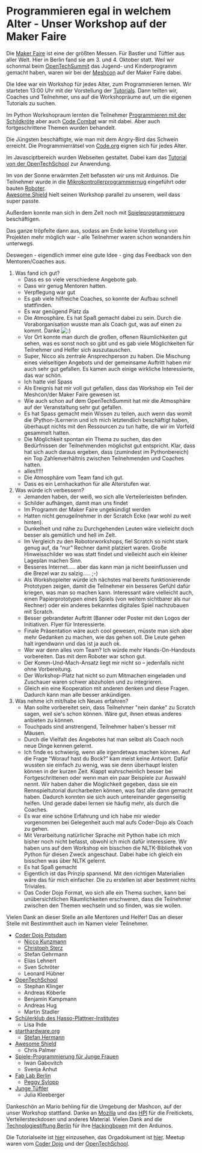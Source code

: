 Programmieren egal in welchem Alter - Unser Workshop auf der Maker Faire
========================================================================

Die [Maker Faire](http://makerfaire.berlin) ist eine der größten Messen. Für Bastler und Tüftler aus aller Welt. Hier in Berlin fand sie am 3. und 4. Oktober statt. Weil wir schonmal beim [OpenTechSummit](http://2015.opentechsummit.net/) das Jugend- und Kinderprogramm gemacht haben, waren wir bei der [Meshcon](http://2015.meshcon.net/) auf der Maker Faire dabei.

Die Idee war ein Workshop für jedes Alter, zum Programmieren lernen. Wir starteten 13:00 Uhr mit der Vorstellung der [Tutorials](opentechschool-und-coder-dojo-potsdam-auf-der-maker-faire-tutorials.html). Dann teilten wir, Coaches und Teilnehmer, uns auf die Workshopräume auf, um die eigenen Tutorials zu suchen.

Im Python Workshopraum lernten die Teilnehmer [Programmieren mit der Schildkröte](http://opentechschool.github.io/python-beginners/) aber auch [Code Combat](http://codecombat.com/) war mit dabei. Aber auch fortgeschrittene Themen wurden behandelt.

Die Jüngsten beschäftigte, wie man mit dem Angry-Bird das Schwein erreicht. Die Programmierrätsel von [Code.org](https://code.org/learn) eignen sich für jedes Alter.

Im Javasciptbereich wurden Webseiten gestaltet. Dabei kam das [Tutorial von der OpenTechSchool](http://opentechschool.github.io/js-beginners-4h-workshop-1/) zur Anwendung. 

Im von der Sonne erwärmten Zelt befassten wir uns mit Arduinos. Die Teilnehmer wurde in die [Mikrokontrollerprogrammiernug](http://starthardware.org/) eingeführt oder bauten [Roboter](https://github.com/niccokunzmann/rustyrobots).  
[Awesome Shield](http://awesomeshield.com/) hielt seinen Workshop parallel zu unserem, weil dass super passte. 

Außerdem konnte man sich in dem Zelt noch mit [Spieleprogrammierung](http://award.codeweek.de/projects/esp/) beschäftigen. 

Das ganze tröpfelte dann aus, sodass am Ende keine Vorstellung von Projekten mehr möglich war - alle Teilnehmer waren schon wonanders hin unterwegs.

Deswegen - eigendlich immer eine gute Idee - ging das Feedback von den Mentoren/Coaches aus. 

1. Was fand ich gut?
	- Dass es so viele verschiedene Angebote gab.
	- Dass wir genug Mentoren hatten.
	- Verpflegung war gut
	- Es gab viele hilfreiche Coaches, so konnte der Aufbau schnell stattfinden.
	- Es war genügend Platz da
	- Die Atmosphäre. Es hat Spaß gemacht dabei zu sein. Durch die Voraborganisation wusste man als Coach gut, was auf einen zu kommt. Danke ![:)](http://findicons.com/files/icons/360/emoticons/16/smile_1.png)
	- Vor Ort konnte man durch die großen, offenen Räumlichkeiten gut sehen, was es sonst noch so gibt und es gab viele Möglichkeiten für Teilnehmer und Helfer sich auszutauschen.
	- Super, Nicco als zentrale Ansprechperson zu haben. Die Mischung eines vielseitigen Angebots und der gemeinsame Auftritt haben mir auch sehr gut gefallen. Es kamen auch einige wirkliche Interessierte, das war schön.
	- Ich hatte viel Spass
	- Als Ereignis hat mir voll gut gefallen, dass das Workshop ein Teil der Meshcon/der Maker Faire gewesen ist.
	- Wie auch schon auf dem OpenTechSummit hat mir die Atmosphäre auf der Veranstaltung sehr gut gefallen.
	- Es hat Spass gemacht mein Wissen zu teilen, auch wenn das womit die (Python-)Lernerin und ich mich letztendlich beschäftigt haben, überhaupt nichts mit den Ressourcen zu tun hatte, die wir im Vorfeld gesammelt hatten.
	- Die Möglichkeit spontan ein Thema zu suchen, das den Bedürfnissen der Teilnehmenden möglichst gut entspricht. Klar, dass hat sich auch daraus ergeben, dass (zumindest im Pythonbereich) ein Top Zahlenverhältnis zwischen Teilnehmenden und Coaches hatten. 
	- alles!!!!!
	- Die Atmosphäre vom Team fand ich gut.
	- Dass es ein Lernhackathon für alle Alterstufen war. 
2. Was würde ich verbessern?
	- Jemanden haben, der weiß, wo sich alle Verteilerleisten befinden.
	- Schilder aufhängen, damit man uns findet
	- Im Programm der Maker Faire ungekündigt werden
	- Hatten nicht genugeilnehmer in der Scratch Ecke (war wohl zu weit hinten).
	- Dunkelheit und nähe zu Durchgehenden Leuten wäre vielleicht doch besser als gemütlich und hell im Zelt.
	- Im Vergleich zu den Robotorworkshops, fiel Scratch so nicht stark genug auf, da “nur” Rechner damit platziert waren. Große Hinweisschilder wo was statt findet und vielleicht auch ein kleiner Lageplan machen Sinn.
	- Besseres Internet..... aber das kann man ja nicht beeinflussen und die Brezel war zu salzig..... ;-)
	- Als Workshopleiter würde ich nächstes mal bereits funktionierende Prototypen zeigen, damit die Teilnehmer ein besseres Gefühl dafür kriegen, was man so machen kann. Interessant wäre vielleicht auch, einen Papierprototypen eines Spiels (von weitem sichtbarer als nur Rechner) oder ein anderes bekanntes digitales Spiel nachzubauen mit Scratch.  
	- Besser gebrandeter Auftritt (Banner oder Poster mit den Logos der Initiativen. Flyer für Interessierte. 
	- Finale Präsentation wäre auch cool gewesen, müsste man sich aber mehr Gedanken zu machen, wie das gehen soll. Die Leute gehen halt irgendwann und das ist ja auch ok. 
	- Wer war denn alles vom Team? Ich würde mehr Hands-On-Handouts vorbereiten. Das mit dem Roboter war schon gut.
	- Der Komm-Und-Mach-Ansatz liegt mir nicht so – jedenfalls nicht ohne Vorbereitung. 
	- Der Workshop-Platz hat nicht so zum Mitmachen eingeladen und Zuschauer waren schwer abzuholen und zu integrieren. 
	- Gleich ein eine Kooperation mit anderen denken und diese Fragen. Dadurch kann man alle besser ankündigen.
3. Was nehme ich mit/habe ich Neues erfahren?
	- Man sollte vorbereitet sein, dass Teilnehmer "nein danke" zu Scratch sagen, weil sie's schon können. Wäre gut, ihnen etwas anderes anbieten zu können.
	- Touchpads sind anstrengend, Teilnehmer haben's besser mit Mäusen.
	- Durch die Vielfalt des Angebotes hat man selbst als Coach noch neue Dinge kennen gelernt.
	- Ich finde es schwierig, wenn alle irgendetwas machen können. Auf die Frage “Worauf hast du Bock?” kam meist keine Antwort. Dafür wussten sie einfach zu wenig, was sie denn überhaupt leisten können in der kurzen Zeit. Klappt wahrscheinlich besser bei Fortgeschrittenen oder wenn man ein paar Beispiele zur Auswahl nennt. Wir haben daher die Möglichkeit gegeben, dass sie ein Rennspieltutorial durcharbeiten können, was fast alle dann gemacht haben. Dadurch konnten sie sich auch untereinander gegenseitig helfen. Und gerade dabei lernen sie häufig mehr, als durch die Coaches.
	- Es war eine schöne Erfahrung und ich habe mir wieder vorgenommen bei Gelegenheit auch mal aufs Coder-Dojo als Coach zu gehen. 
	- Mit Verarbeitung natürlicher Sprache mit Python habe ich mich bisher noch nicht befasst, obwohl ich mich dafür interessiere. Wir haben uns auf dem Workshop ein bisschen die NLTK-Bibliothek von Python für diesen Zweck angeschaut. Dabei habe ich gleich ein bisschen was über NLTK gelernt. 
	- Es hat Spaß gemacht
	- Eigentlich ist das Prinzip spannend. Mit den richtigen Materialien wäre das für mich einfacher. Die zu erstellen ist aber bestimmt nichts Triviales. 
	- Das Coder Dojo Format, wo sich alle ein Thema suchen, kann bei unübersichtlichen Räumlichkeiten erschweren, dass die Teilnehmer zwischen den Themen wechseln und so finden, was sie wollen.

Vielen Dank an dieser Stelle an alle Mentoren und Helfer! Das an dieser Stelle mit Bestimmtheit auch im Namen vieler Teilnehmer.

- [Coder Dojo Potsdam](http://zen.coderdojo.com/dojo/861)
  - [Nicco Kunzmann](http://jugendprogrammiert.weebly.com/)
  - [Christoph Sterz](http://www.chsterz.de/)
  - Stefan Gehrmann
  - Elias Lehnert
  - Sven Schröter
  - Leonard Hübner
- [OpenTechSchool](http://www.opentechschool.org/)
  - Stephan Klinger
  - Andreas Köberle
  - Benjamin Kampmann
  - Andreas Hug
  - Martin Stadler
- [Schülerklub des Hasso-Plattner-Institutes](https://www.facebook.com/hpi.schuelerklub)
  - Lisa Ihde
- [starthardware.org](http://starthardware.org/)
  - [Stefan Hermann](http://stefan-hermann.info/)
- [Awesome Shield](http://awesomeshield.com/)
  - Chris Palmer
- [Spiele-Programmierung für Junge Frauen](http://award.codeweek.de/projects/esp/)
  - Iwan Gabovitch
  - Svenja Anhut
- [Fab Lab Berlin](https://fablab.berlin/)
  - [Peggy Sylopp](http://peggy-sylopp.net/)
- [Junge Tüftler](http://junge-tueftler.de/)
  - Julia Kleeberger

Dankeschön an Mario behling für die Umgebung der Mashcon, auf der unser Workshop stattfand. Danke an [Mozilla](https://www.mozilla.org) und das [HPI](http://hpi.de/) für die Freitickets, Verteilersteckdosen und anderes Material. Vielen Dank and die [Technologiestiftung Berlin](https://www.technologiestiftung-berlin.de/) für ihre [Hackingboxen](https://www.technologiestiftung-berlin.de/de/top-themen/work/hacking-box/) mit den Arduinos.

Die Tutorialseite ist [hier](opentechschool-und-coder-dojo-potsdam-auf-der-maker-faire-tutorials.html) einzusehen, das Orgadokument ist [hier](opentechschool-und-coder-dojo-potsdam-auf-der-maker-faire-orga.html). Meetup waren vom [Coder Dojo](http://www.meetup.com/OpenXLab/events/225644499/) und der [OpenTechSchool](http://www.meetup.com/opentechschool-berlin/events/225532149/).